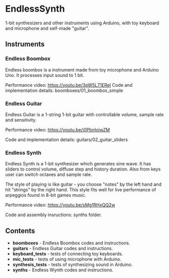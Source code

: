 # EndlessSynth
1-bit synthesizers and other instruments using Arduino,
with toy keyboard and microphone and self-made "guitar".

## Instruments

### Endless Boombox 

Endless boombox is a instrument made from toy microphone and Arduino Uno. 
It processes input sound to 1 bit.

Performance video: https://youtu.be/3pW5L71EReI
Code and implementation details: boomboxes/01_boombox_simple


### Endless Guitar

Endless Guitar is a 1-string 1-bit guitar with controllable volume, sample rate and sensitivity.

Performance video: https://youtu.be/i0PbnIoiwZM

Code and implementation details: guitars/02_guitar_sliders

### Endless Synth

Endless Synth is a 1-bit synthesizer which generates sine wave.
It has sliders to control volume, diffuse step and history duration.
Also from keys user can switch octaves and sample rate.

The style of playing is like guitar - you choose "notes" by the left hand and hit "strings" by the right hand.
This style fits well for live performance of arpeggios found in 8-bit games music.

Performance video: https://youtu.be/sMg1RHxQQ2w

Code and assembly insructions: synths folder.


## Contents

* **boomboxes** - Endless Boombox codes and instructions.
* **guitars** - Endless Guitar codes and instructions.
* **keyboard_tests** - tests of connecting toy keyboards.
* **mic_tests** - tests of using microphone with Arduino.
* **synthesis_tests** - tests of synthesizing sound in Arduino.
* **synths** - Endless Wynth codes and instructions.

